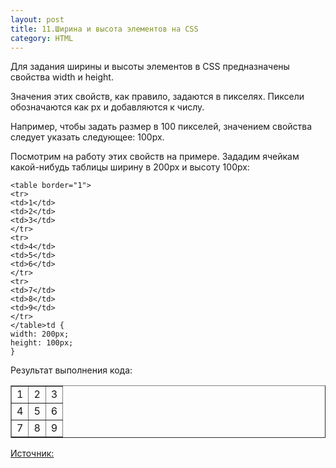 ```yaml
---
layout: post
title: 11.Ширина и высота элементов на CSS
category: HTML
---
```


Для задания ширины и высоты элементов в CSS предназначены свойства width и height.

Значения этих свойств, как правило, задаются в пикселях. Пиксели обозначаются как px и добавляются к числу.

Например, чтобы задать размер в 100 пикселей, значением свойства следует указать следующее: 100px.

Посмотрим на работу этих свойств на примере. Зададим ячейкам какой-нибудь таблицы ширину в 200px и высоту 100px:

    <table border="1">
    <tr>
    <td>1</td>
    <td>2</td>
    <td>3</td>
    </tr>
    <tr>
    <td>4</td>
    <td>5</td>
    <td>6</td>
    </tr>
    <tr>
    <td>7</td>
    <td>8</td>
    <td>9</td>
    </tr>
    </table>td {
    width: 200px;
    height: 100px;
    }

Результат выполнения кода:

<table border="1">
<tr>
<td>1</td>
<td>2</td>
<td>3</td>
</tr>
<tr>
<td>4</td>
<td>5</td>
<td>6</td>
</tr>
<tr>
<td>7</td>
<td>8</td>
<td>9</td>
</tr>
</table>

[Источник:](http://code.mu/ru/markup/book/prime/css/width-height/)